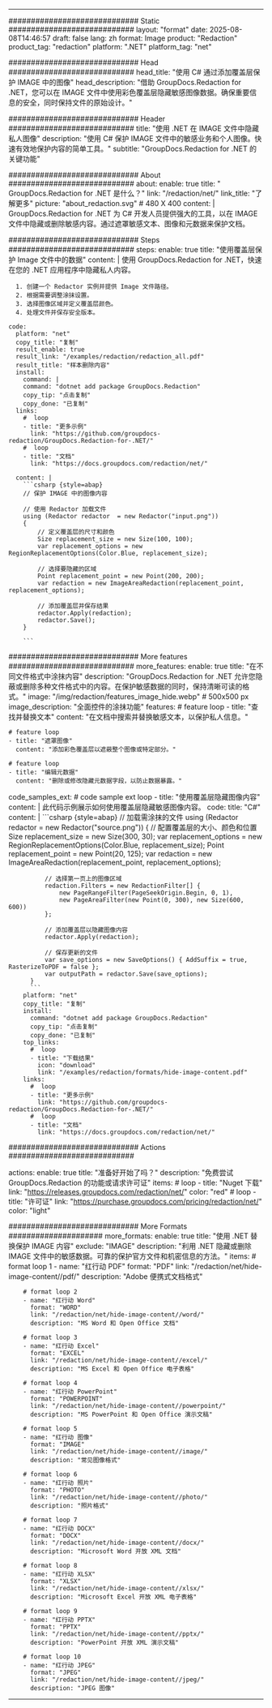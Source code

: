 
---
############################# Static ############################
layout: "format"
date:  2025-08-08T14:46:57
draft: false
lang: zh
format: Image
product: "Redaction"
product_tag: "redaction"
platform: ".NET"
platform_tag: "net"

############################# Head ############################
head_title: "使用 C# 通过添加覆盖层保护 IMAGE 中的图像"
head_description: "借助 GroupDocs.Redaction for .NET，您可以在 IMAGE 文件中使用彩色覆盖层隐藏敏感图像数据。确保重要信息的安全，同时保持文件的原始设计。"

############################# Header ############################
title: "使用 .NET 在 IMAGE 文件中隐藏私人图像" 
description: "使用 C# 保护 IMAGE 文件中的敏感业务和个人图像。快速有效地保护内容的简单工具。"
subtitle: "GroupDocs.Redaction for .NET 的关键功能" 

############################# About ############################
about:
    enable: true
    title: " GroupDocs.Redaction for .NET 是什么？"
    link: "/redaction/net/"
    link_title: "了解更多"
    picture: "about_redaction.svg" # 480 X 400
    content: |
       GroupDocs.Redaction for .NET 为 C# 开发人员提供强大的工具，以在 IMAGE 文件中隐藏或删除敏感内容。通过遮罩敏感文本、图像和元数据来保护文档。

############################# Steps ############################
steps:
    enable: true
    title: "使用覆盖层保护 Image 文件中的数据"
    content: |
      使用 GroupDocs.Redaction for .NET，快速在您的 .NET 应用程序中隐藏私人内容。
      
      1. 创建一个 Redactor 实例并提供 Image 文件路径。
      2. 根据需要调整涂抹设置。
      3. 选择图像区域并定义覆盖层颜色。
      4. 处理文件并保存安全版本。
   
    code:
      platform: "net"
      copy_title: "复制"
      result_enable: true
      result_link: "/examples/redaction/redaction_all.pdf"
      result_title: "样本删除内容"
      install:
        command: |
        command: "dotnet add package GroupDocs.Redaction"
        copy_tip: "点击复制"
        copy_done: "已复制"
      links:
        #  loop
        - title: "更多示例"
          link: "https://github.com/groupdocs-redaction/GroupDocs.Redaction-for-.NET/"
        #  loop
        - title: "文档"
          link: "https://docs.groupdocs.com/redaction/net/"
          
      content: |
        ```csharp {style=abap}
        // 保护 IMAGE 中的图像内容

        // 使用 Redactor 加载文件
        using (Redactor redactor  = new Redactor("input.png"))
        {
            // 定义覆盖层的尺寸和颜色
            Size replacement_size = new Size(100, 100);
            var replacement_options = new RegionReplacementOptions(Color.Blue, replacement_size);

            // 选择要隐藏的区域
            Point replacement_point = new Point(200, 200);
            var redaction = new ImageAreaRedaction(replacement_point, replacement_options);
            
            // 添加覆盖层并保存结果
            redactor.Apply(redaction);
            redactor.Save();
        }
        
        ```            


############################# More features ############################
more_features:
  enable: true
  title: "在不同文件格式中涂抹内容"
  description: "GroupDocs.Redaction for .NET 允许您隐蔽或删除多种文件格式中的内容。在保护敏感数据的同时，保持清晰可读的格式。"
  image: "/img/redaction/features_image_hide.webp" # 500x500 px
  image_description: "全面控件的涂抹功能"
  features:
    # feature loop
    - title: "查找并替换文本"
      content: "在文档中搜索并替换敏感文本，以保护私人信息。"

    # feature loop
    - title: "遮罩图像"
      content: "添加彩色覆盖层以遮蔽整个图像或特定部分。"

    # feature loop
    - title: "编辑元数据"
      content: "删除或修改隐藏元数据字段，以防止数据暴露。"
      
  code_samples_ext:
    # code sample ext loop
    - title: "使用覆盖层隐藏图像内容"
      content: |
        此代码示例展示如何使用覆盖层隐藏敏感图像内容。
      code:
        title: "C#"
        content: |
          ```csharp {style=abap}
          //  加载需涂抹的文件
          using (Redactor redactor  = new Redactor("source.png"))
          {
              // 配置覆盖层的大小、颜色和位置
              Size replacement_size = new Size(300, 30);
              var replacement_options = new RegionReplacementOptions(Color.Blue, replacement_size);
              Point replacement_point = new Point(20, 125);
              var redaction = new ImageAreaRedaction(replacement_point, replacement_options);
 
              // 选择第一页上的图像区域
              redaction.Filters = new RedactionFilter[] {
                  new PageRangeFilter(PageSeekOrigin.Begin, 0, 1),
                  new PageAreaFilter(new Point(0, 300), new Size(600, 600))
              };

              // 添加覆盖层以隐藏图像内容
              redactor.Apply(redaction);

              // 保存更新的文件
              var save_options = new SaveOptions() { AddSuffix = true, RasterizeToPDF = false };
              var outputPath = redactor.Save(save_options);
          }
          ```
        platform: "net"
        copy_title: "复制"
        install:
          command: "dotnet add package GroupDocs.Redaction"
          copy_tip: "点击复制"
          copy_done: "已复制"
        top_links:
          #  loop
          - title: "下载结果"
            icon: "download"
            link: "/examples/redaction/formats/hide-image-content.pdf"
        links:
          #  loop
          - title: "更多示例"
            link: "https://github.com/groupdocs-redaction/GroupDocs.Redaction-for-.NET/"
          #  loop
          - title: "文档"
            link: "https://docs.groupdocs.com/redaction/net/"


############################# Actions ############################

actions:
  enable: true
  title: "准备好开始了吗？"
  description: "免费尝试 GroupDocs.Redaction 的功能或请求许可证"
  items:
    #  loop
    - title: "Nuget 下载"
      link: "https://releases.groupdocs.com/redaction/net/"
      color: "red"
        #  loop
    - title: "许可证"
      link: "https://purchase.groupdocs.com/pricing/redaction/net/"
      color: "light"


############################# More Formats #####################
more_formats:
    enable: true
    title: "使用 .NET 替换保护 IMAGE 内容"
    exclude: "IMAGE"
    description: "利用 .NET 隐藏或删除 IMAGE 文件中的敏感数据。可靠的保护官方文件和机密信息的方法。"
    items: 
        # format loop 1
        - name: "红行动 PDF"
          format: "PDF"
          link: "/redaction/net/hide-image-content//pdf/"
          description: "Adobe 便携式文档格式"

        # format loop 2
        - name: "红行动 Word"
          format: "WORD"
          link: "/redaction/net/hide-image-content//word/"
          description: "MS Word 和 Open Office 文档"
          
        # format loop 3
        - name: "红行动 Excel"
          format: "EXCEL"
          link: "/redaction/net/hide-image-content//excel/"
          description: "MS Excel 和 Open Office 电子表格"

        # format loop 4
        - name: "红行动 PowerPoint"
          format: "POWERPOINT"
          link: "/redaction/net/hide-image-content//powerpoint/"
          description: "MS PowerPoint 和 Open Office 演示文稿"

        # format loop 5
        - name: "红行动 图像"
          format: "IMAGE"
          link: "/redaction/net/hide-image-content//image/"
          description: "常见图像格式"

        # format loop 6
        - name: "红行动 照片"
          format: "PHOTO"
          link: "/redaction/net/hide-image-content//photo/"
          description: "照片格式"

        # format loop 7
        - name: "红行动 DOCX"
          format: "DOCX"
          link: "/redaction/net/hide-image-content//docx/"
          description: "Microsoft Word 开放 XML 文档"
          
        # format loop 8
        - name: "红行动 XLSX"
          format: "XLSX"
          link: "/redaction/net/hide-image-content//xlsx/"
          description: "Microsoft Excel 开放 XML 电子表格"
          
        # format loop 9
        - name: "红行动 PPTX"
          format: "PPTX"
          link: "/redaction/net/hide-image-content//pptx/"
          description: "PowerPoint 开放 XML 演示文稿"

        # format loop 10
        - name: "红行动 JPEG"
          format: "JPEG"
          link: "/redaction/net/hide-image-content//jpeg/"
          description: "JPEG 图像"


---